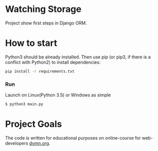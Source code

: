 # Watching Storage

Project show first steps in Django ORM. 

# How to start

Python3 should be already installed. Then use pip (or pip3, if there is a conflict with Python2) to install dependencies:

```bash
pip install -r requirements.txt
```

### Run

Launch on Linux(Python 3.5) or Windows as simple

```bash
$ python3 main.py
```

# Project Goals

The code is written for educational purposes on online-course for web-developers [dvmn.org](https://dvmn.org/).
